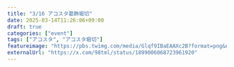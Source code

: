 ```yaml
---
title: "3/16 アコスタ葛飾堀切"
date: 2025-03-14T11:26:06+09:00
draft: true
categories: ["event"]
tags: ["アコスタ", "アコスタ堀切"]
featureimage: "https://pbs.twimg.com/media/Glqf9IBaEAAXc2B?format=png&name=900x900"
externalUrl: "https://x.com/98tml/status/1899006068723961920"
---
```


